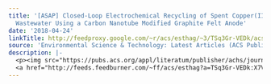 ```yaml
---
title: '[ASAP] Closed-Loop Electrochemical Recycling of Spent Copper(II) from Etchant
  Wastewater Using a Carbon Nanotube Modified Graphite Felt Anode'
date: '2018-04-24'
linkTitle: http://feedproxy.google.com/~r/acs/esthag/~3/TSq3Gr-VEDk/acs.est.7b06298
source: 'Environmental Science & Technology: Latest Articles (ACS Publications)'
description: |-
  <p><img src="https://pubs.acs.org/appl/literatum/publisher/achs/journals/content/esthag/0/esthag.ahead-of-print/acs.est.7b06298/20180424/images/medium/es-2017-06298j_0009.gif" alt="TOC Graphic"/></p><div><cite>Environmental Science & Technology</cite></div><div>DOI: 10.1021/acs.est.7b06298</div><div class="feedflare">
  <a href="http://feeds.feedburner.com/~ff/acs/esthag?a=TSq3Gr-VEDk:X7VOvmZf3L4:yIl2AUoC8zA"><img src="http://feeds.feedburner.com/~ff/acs/esthag?d=yIl2AUoC8zA" border="0"></img></a>
---
```

